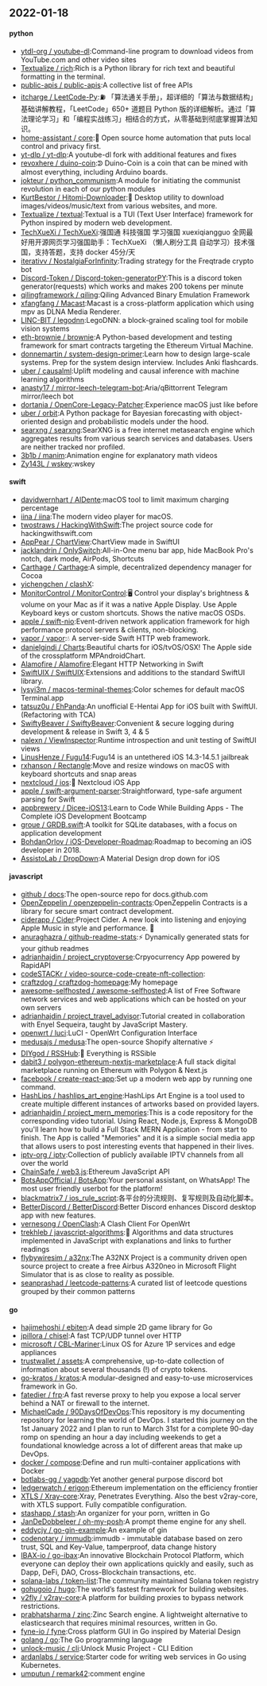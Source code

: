 ## 2022-01-18

#### python
* [ytdl-org / youtube-dl](https://github.com/ytdl-org/youtube-dl):Command-line program to download videos from YouTube.com and other video sites
* [Textualize / rich](https://github.com/Textualize/rich):Rich is a Python library for rich text and beautiful formatting in the terminal.
* [public-apis / public-apis](https://github.com/public-apis/public-apis):A collective list of free APIs
* [itcharge / LeetCode-Py](https://github.com/itcharge/LeetCode-Py):⛽️
「算法通关手册」，超详细的「算法与数据结构」基础讲解教程，「LeetCode」650+ 道题目 Python 版的详细解析。通过「算法理论学习」和「编程实战练习」相结合的方式，从零基础到彻底掌握算法知识。
* [home-assistant / core](https://github.com/home-assistant/core):🏡
Open source home automation that puts local control and privacy first.
* [yt-dlp / yt-dlp](https://github.com/yt-dlp/yt-dlp):A youtube-dl fork with additional features and fixes
* [revoxhere / duino-coin](https://github.com/revoxhere/duino-coin):ᕲ Duino-Coin is a coin that can be mined with almost everything, including Arduino boards.
* [jokteur / python_communism](https://github.com/jokteur/python_communism):A module for initiating the communist revolution in each of our python modules
* [KurtBestor / Hitomi-Downloader](https://github.com/KurtBestor/Hitomi-Downloader):🍰
Desktop utility to download images/videos/music/text from various websites, and more.
* [Textualize / textual](https://github.com/Textualize/textual):Textual is a TUI (Text User Interface) framework for Python inspired by modern web development.
* [TechXueXi / TechXueXi](https://github.com/TechXueXi/TechXueXi):强国通 科技强国 学习强国 xuexiqiangguo 全网最好用开源网页学习强国助手：TechXueXi （懒人刷分工具 自动学习）技术强国，支持答题，支持 docker 45分/天
* [iterativv / NostalgiaForInfinity](https://github.com/iterativv/NostalgiaForInfinity):Trading strategy for the Freqtrade crypto bot
* [Discord-Token / Discord-token-generatorPY](https://github.com/Discord-Token/Discord-token-generatorPY):This is a discord token generator(requests) which works and makes 200 tokens per minute
* [qilingframework / qiling](https://github.com/qilingframework/qiling):Qiling Advanced Binary Emulation Framework
* [xfangfang / Macast](https://github.com/xfangfang/Macast):Macast is a cross-platform application which using mpv as DLNA Media Renderer.
* [LINC-BIT / legodnn](https://github.com/LINC-BIT/legodnn):LegoDNN: a block-grained scaling tool for mobile vision systems
* [eth-brownie / brownie](https://github.com/eth-brownie/brownie):A Python-based development and testing framework for smart contracts targeting the Ethereum Virtual Machine.
* [donnemartin / system-design-primer](https://github.com/donnemartin/system-design-primer):Learn how to design large-scale systems. Prep for the system design interview. Includes Anki flashcards.
* [uber / causalml](https://github.com/uber/causalml):Uplift modeling and causal inference with machine learning algorithms
* [anasty17 / mirror-leech-telegram-bot](https://github.com/anasty17/mirror-leech-telegram-bot):Aria/qBittorrent Telegram mirror/leech bot
* [dortania / OpenCore-Legacy-Patcher](https://github.com/dortania/OpenCore-Legacy-Patcher):Experience macOS just like before
* [uber / orbit](https://github.com/uber/orbit):A Python package for Bayesian forecasting with object-oriented design and probabilistic models under the hood.
* [searxng / searxng](https://github.com/searxng/searxng):SearXNG is a free internet metasearch engine which aggregates results from various search services and databases. Users are neither tracked nor profiled.
* [3b1b / manim](https://github.com/3b1b/manim):Animation engine for explanatory math videos
* [Zy143L / wskey](https://github.com/Zy143L/wskey):wskey

#### swift
* [davidwernhart / AlDente](https://github.com/davidwernhart/AlDente):macOS tool to limit maximum charging percentage
* [iina / iina](https://github.com/iina/iina):The modern video player for macOS.
* [twostraws / HackingWithSwift](https://github.com/twostraws/HackingWithSwift):The project source code for hackingwithswift.com
* [AppPear / ChartView](https://github.com/AppPear/ChartView):ChartView made in SwiftUI
* [jacklandrin / OnlySwitch](https://github.com/jacklandrin/OnlySwitch):All-in-One menu bar app, hide MacBook Pro's notch, dark mode, AirPods, Shortcuts
* [Carthage / Carthage](https://github.com/Carthage/Carthage):A simple, decentralized dependency manager for Cocoa
* [yichengchen / clashX](https://github.com/yichengchen/clashX):
* [MonitorControl / MonitorControl](https://github.com/MonitorControl/MonitorControl):🖥
Control your display's brightness & volume on your Mac as if it was a native Apple Display. Use Apple Keyboard keys or custom shortcuts. Shows the native macOS OSDs.
* [apple / swift-nio](https://github.com/apple/swift-nio):Event-driven network application framework for high performance protocol servers & clients, non-blocking.
* [vapor / vapor](https://github.com/vapor/vapor):💧
A server-side Swift HTTP web framework.
* [danielgindi / Charts](https://github.com/danielgindi/Charts):Beautiful charts for iOS/tvOS/OSX! The Apple side of the crossplatform MPAndroidChart.
* [Alamofire / Alamofire](https://github.com/Alamofire/Alamofire):Elegant HTTP Networking in Swift
* [SwiftUIX / SwiftUIX](https://github.com/SwiftUIX/SwiftUIX):Extensions and additions to the standard SwiftUI library.
* [lysyi3m / macos-terminal-themes](https://github.com/lysyi3m/macos-terminal-themes):Color schemes for default macOS Terminal.app
* [tatsuz0u / EhPanda](https://github.com/tatsuz0u/EhPanda):An unofficial E-Hentai App for iOS built with SwiftUI. (Refactoring with TCA)
* [SwiftyBeaver / SwiftyBeaver](https://github.com/SwiftyBeaver/SwiftyBeaver):Convenient & secure logging during development & release in Swift 3, 4 & 5
* [nalexn / ViewInspector](https://github.com/nalexn/ViewInspector):Runtime introspection and unit testing of SwiftUI views
* [LinusHenze / Fugu14](https://github.com/LinusHenze/Fugu14):Fugu14 is an untethered iOS 14.3-14.5.1 jailbreak
* [rxhanson / Rectangle](https://github.com/rxhanson/Rectangle):Move and resize windows on macOS with keyboard shortcuts and snap areas
* [nextcloud / ios](https://github.com/nextcloud/ios):📱
Nextcloud iOS App
* [apple / swift-argument-parser](https://github.com/apple/swift-argument-parser):Straightforward, type-safe argument parsing for Swift
* [appbrewery / Dicee-iOS13](https://github.com/appbrewery/Dicee-iOS13):Learn to Code While Building Apps - The Complete iOS Development Bootcamp
* [groue / GRDB.swift](https://github.com/groue/GRDB.swift):A toolkit for SQLite databases, with a focus on application development
* [BohdanOrlov / iOS-Developer-Roadmap](https://github.com/BohdanOrlov/iOS-Developer-Roadmap):Roadmap to becoming an iOS developer in 2018.
* [AssistoLab / DropDown](https://github.com/AssistoLab/DropDown):A Material Design drop down for iOS

#### javascript
* [github / docs](https://github.com/github/docs):The open-source repo for docs.github.com
* [OpenZeppelin / openzeppelin-contracts](https://github.com/OpenZeppelin/openzeppelin-contracts):OpenZeppelin Contracts is a library for secure smart contract development.
* [ciderapp / Cider](https://github.com/ciderapp/Cider):Project Cider. A new look into listening and enjoying Apple Music in style and performance.
🚀
* [anuraghazra / github-readme-stats](https://github.com/anuraghazra/github-readme-stats):⚡
Dynamically generated stats for your github readmes
* [adrianhajdin / project_cryptoverse](https://github.com/adrianhajdin/project_cryptoverse):Crpyocurrency App powered by RapidAPI
* [codeSTACKr / video-source-code-create-nft-collection](https://github.com/codeSTACKr/video-source-code-create-nft-collection):
* [craftzdog / craftzdog-homepage](https://github.com/craftzdog/craftzdog-homepage):My homepage
* [awesome-selfhosted / awesome-selfhosted](https://github.com/awesome-selfhosted/awesome-selfhosted):A list of Free Software network services and web applications which can be hosted on your own servers
* [adrianhajdin / project_travel_advisor](https://github.com/adrianhajdin/project_travel_advisor):Tutorial created in collaboration with Enyel Sequeira, taught by JavaScript Mastery.
* [openwrt / luci](https://github.com/openwrt/luci):LuCI - OpenWrt Configuration Interface
* [medusajs / medusa](https://github.com/medusajs/medusa):The open-source Shopify alternative
⚡️
* [DIYgod / RSSHub](https://github.com/DIYgod/RSSHub):🍰
Everything is RSSible
* [dabit3 / polygon-ethereum-nextjs-marketplace](https://github.com/dabit3/polygon-ethereum-nextjs-marketplace):A full stack digital marketplace running on Ethereum with Polygon & Next.js
* [facebook / create-react-app](https://github.com/facebook/create-react-app):Set up a modern web app by running one command.
* [HashLips / hashlips_art_engine](https://github.com/HashLips/hashlips_art_engine):HashLips Art Engine is a tool used to create multiple different instances of artworks based on provided layers.
* [adrianhajdin / project_mern_memories](https://github.com/adrianhajdin/project_mern_memories):This is a code repository for the corresponding video tutorial. Using React, Node.js, Express & MongoDB you'll learn how to build a Full Stack MERN Application - from start to finish. The App is called "Memories" and it is a simple social media app that allows users to post interesting events that happened in their lives.
* [iptv-org / iptv](https://github.com/iptv-org/iptv):Collection of publicly available IPTV channels from all over the world
* [ChainSafe / web3.js](https://github.com/ChainSafe/web3.js):Ethereum JavaScript API
* [BotsAppOfficial / BotsApp](https://github.com/BotsAppOfficial/BotsApp):Your personal assistant, on WhatsApp! The most user friendly userbot for the platform!
* [blackmatrix7 / ios_rule_script](https://github.com/blackmatrix7/ios_rule_script):各平台的分流规则、复写规则及自动化脚本。
* [BetterDiscord / BetterDiscord](https://github.com/BetterDiscord/BetterDiscord):Better Discord enhances Discord desktop app with new features.
* [vernesong / OpenClash](https://github.com/vernesong/OpenClash):A Clash Client For OpenWrt
* [trekhleb / javascript-algorithms](https://github.com/trekhleb/javascript-algorithms):📝
Algorithms and data structures implemented in JavaScript with explanations and links to further readings
* [flybywiresim / a32nx](https://github.com/flybywiresim/a32nx):The A32NX Project is a community driven open source project to create a free Airbus A320neo in Microsoft Flight Simulator that is as close to reality as possible.
* [seanprashad / leetcode-patterns](https://github.com/seanprashad/leetcode-patterns):A curated list of leetcode questions grouped by their common patterns

#### go
* [hajimehoshi / ebiten](https://github.com/hajimehoshi/ebiten):A dead simple 2D game library for Go
* [jpillora / chisel](https://github.com/jpillora/chisel):A fast TCP/UDP tunnel over HTTP
* [microsoft / CBL-Mariner](https://github.com/microsoft/CBL-Mariner):Linux OS for Azure 1P services and edge appliances
* [trustwallet / assets](https://github.com/trustwallet/assets):A comprehensive, up-to-date collection of information about several thousands (!) of crypto tokens.
* [go-kratos / kratos](https://github.com/go-kratos/kratos):A modular-designed and easy-to-use microservices framework in Go.
* [fatedier / frp](https://github.com/fatedier/frp):A fast reverse proxy to help you expose a local server behind a NAT or firewall to the internet.
* [MichaelCade / 90DaysOfDevOps](https://github.com/MichaelCade/90DaysOfDevOps):This repository is my documenting repository for learning the world of DevOps. I started this journey on the 1st January 2022 and I plan to run to March 31st for a complete 90-day romp on spending an hour a day including weekends to get a foundational knowledge across a lot of different areas that make up DevOps.
* [docker / compose](https://github.com/docker/compose):Define and run multi-container applications with Docker
* [botlabs-gg / yagpdb](https://github.com/botlabs-gg/yagpdb):Yet another general purpose discord bot
* [ledgerwatch / erigon](https://github.com/ledgerwatch/erigon):Ethereum implementation on the efficiency frontier
* [XTLS / Xray-core](https://github.com/XTLS/Xray-core):Xray, Penetrates Everything. Also the best v2ray-core, with XTLS support. Fully compatible configuration.
* [stashapp / stash](https://github.com/stashapp/stash):An organizer for your porn, written in Go
* [JanDeDobbeleer / oh-my-posh](https://github.com/JanDeDobbeleer/oh-my-posh):A prompt theme engine for any shell.
* [eddycjy / go-gin-example](https://github.com/eddycjy/go-gin-example):An example of gin
* [codenotary / immudb](https://github.com/codenotary/immudb):immudb - immutable database based on zero trust, SQL and Key-Value, tamperproof, data change history
* [IBAX-io / go-ibax](https://github.com/IBAX-io/go-ibax):An innovative Blockchain Protocol Platform, which everyone can deploy their own applications quickly and easily, such as Dapp, DeFi, DAO, Cross-Blockchain transactions, etc.
* [solana-labs / token-list](https://github.com/solana-labs/token-list):The community maintained Solana token registry
* [gohugoio / hugo](https://github.com/gohugoio/hugo):The world’s fastest framework for building websites.
* [v2fly / v2ray-core](https://github.com/v2fly/v2ray-core):A platform for building proxies to bypass network restrictions.
* [prabhatsharma / zinc](https://github.com/prabhatsharma/zinc):Zinc Search engine. A lightweight alternative to elasticsearch that requires minimal resources, written in Go.
* [fyne-io / fyne](https://github.com/fyne-io/fyne):Cross platform GUI in Go inspired by Material Design
* [golang / go](https://github.com/golang/go):The Go programming language
* [unlock-music / cli](https://github.com/unlock-music/cli):Unlock Music Project - CLI Edition
* [ardanlabs / service](https://github.com/ardanlabs/service):Starter code for writing web services in Go using Kubernetes.
* [umputun / remark42](https://github.com/umputun/remark42):comment engine
